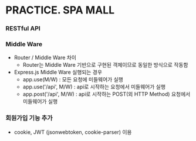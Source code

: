 # PRACTICE. SPA MALL

### RESTful API

### Middle Ware
  - Router / Middle Ware 차이
    * Router는 Middle Ware 기반으로 구현된 객체이므로 동일한 방식으로 작동함
  - Express.js Middle Ware 실행되는 경우
    * app.use(M/W) : 모든 요청에 미들웨어가 실행
    * app.use('/api', M/W) : api로 시작하는 요청에서 미들웨어가 실행
    * app.post('/api', M/W) : api로 시작하는 POST(외 HTTP Method) 요청에서 미들웨어가 실행

### 회원가입 기능 추가
  - cookie, JWT (jsonwebtoken, cookie-parser) 이용